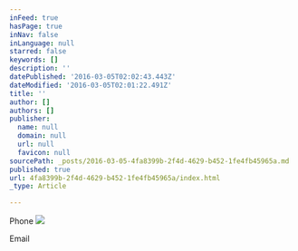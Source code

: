 ```yaml
---
inFeed: true
hasPage: true
inNav: false
inLanguage: null
starred: false
keywords: []
description: ''
datePublished: '2016-03-05T02:02:43.443Z'
dateModified: '2016-03-05T02:01:22.491Z'
title: ''
author: []
authors: []
publisher:
  name: null
  domain: null
  url: null
  favicon: null
sourcePath: _posts/2016-03-05-4fa8399b-2f4d-4629-b452-1fe4fb45965a.md
published: true
url: 4fa8399b-2f4d-4629-b452-1fe4fb45965a/index.html
_type: Article

---
```

Phone
![](https://the-grid-user-content.s3-us-west-2.amazonaws.com/def67b66-3e66-4ccd-9592-0dd42297a5f9.jpg)

Email